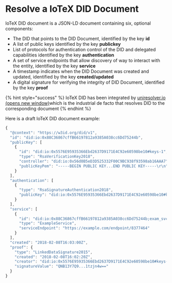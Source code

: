 # Resolve a IoTeX DID Document



IoTeX DID document is a JSON-LD document containing six, optional components:

* The DID that points to the DID Document, identified by the key **id**
* A list of public keys identified by the key **publickey**
* List of protocols for authentication control of the DID and delegated capabilities identified by the key **authentication**
* A set of service endpoints that allow discovery of way to interact with the entity, identified by the key **service**
* A timestamp indicates when the DID Document was created and updated, identified by the key **created/updated**
* A digital signature for verifying the integrity of DID Document, identified by the key **proof**

{% hint style="success" %}
IoTeX DID has been integrated by [uniresolver.io (opens new window)](http://uniresolver.io/)which is the industrial de facto that resolves DID to the corresponding document
{% endhint %}

Here is a draft IoTeX DID document example:

```javascript
{
  "@context": "https://w3id.org/did/v1",
  "id": "did:io:0x88C36867cffB66197812a9385A038cc6Dd75244b",
  "publicKey": [
    {
      "id": "did:io:0x5576E95935366Ebd2637D9171E4C92e60598be10#keys-1",
      "type": "RsaVerificationKey2018",
      "controller": "did:io:0x56d0B5eD3D525332F00C9BC938f93598ab16AAA7",
      "publicKeyPem": "-----BEGIN PUBLIC KEY...END PUBLIC KEY-----\r\n"
    }
  ],
  "authentication": [
    {
      "type": "RsaSignatureAuthentication2018",
      "publicKey": "did:io:0x5576E95935366Ebd2637D9171E4C92e60598be10#keys-1"
    }
  ],
  "service": [
    {
      "id": "did:io:0x88C36867cffB66197812a9385A038cc6Dd75244b;exam_svc",
      "type": "ExampleService",
      "serviceEndpoint": "https://example.com/endpoint/8377464"
    }
  ],
  "created": "2018-02-08T16:03:00Z",
  "proof": {
    "type": "LinkedDataSignature2015",
    "created": "2018-02-08T16:02:20Z",
    "creator": "did:io:0x5576E95935366Ebd2637D9171E4C92e60598be10#keys-1",
    "signatureValue": "QNB13Y7Q9...1tzjn4w=="
  }
}
```
